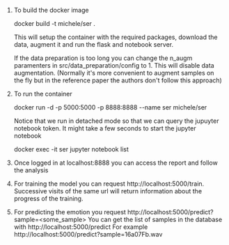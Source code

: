 1. To build the docker image

    docker build -t michele/ser .     

    This will setup the container with the required packages, download the data, augment it and run the flask and notebook server.

    If the data preparation is too long you can change the n_augm paramenters in src/data_preparation/config to 1. This will disable data augmentation. (Normally it's more convenient to augment samples on the fly but in the reference paper the authors don't follow this approach)

2. To run the container

    docker run -d -p 5000:5000 -p 8888:8888 --name ser michele/ser 

    Notice that we run in detached mode so that we can query the jupuyter notebook token. It might take a few seconds to start the jupyter notebook

    docker exec -it ser jupyter notebook list

3. Once logged in at localhost:8888 you can access the report and follow the analysis

4. For training the model you can request http://localhost:5000/train. Successive visits of the same url will return information about the progress of the training.

5. For predicting the emotion you request http://localhost:5000/predict?sample=<some_sample>
    You can get the list of samples in the database with http://localhost:5000/predict
    For example http://localhost:5000/predict?sample=16a07Fb.wav
